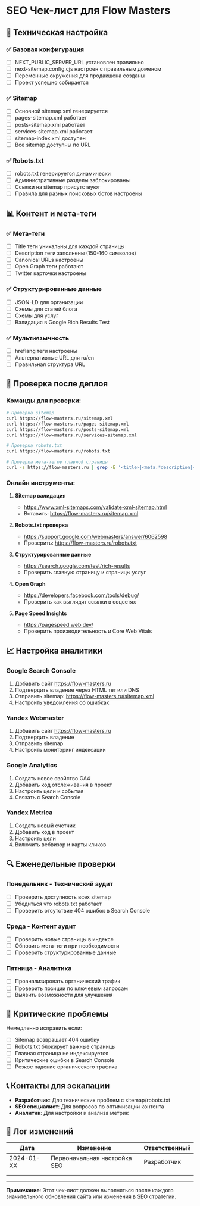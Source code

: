 # SEO Чек-лист для Flow Masters

## 🔧 Техническая настройка

### ✅ Базовая конфигурация
- [ ] NEXT_PUBLIC_SERVER_URL установлен правильно
- [ ] next-sitemap.config.cjs настроен с правильным доменом
- [ ] Переменные окружения для продакшена созданы
- [ ] Проект успешно собирается

### ✅ Sitemap
- [ ] Основной sitemap.xml генерируется
- [ ] pages-sitemap.xml работает
- [ ] posts-sitemap.xml работает  
- [ ] services-sitemap.xml работает
- [ ] sitemap-index.xml доступен
- [ ] Все sitemap доступны по URL

### ✅ Robots.txt
- [ ] robots.txt генерируется динамически
- [ ] Административные разделы заблокированы
- [ ] Ссылки на sitemap присутствуют
- [ ] Правила для разных поисковых ботов настроены

## 📊 Контент и мета-теги

### ✅ Мета-теги
- [ ] Title теги уникальны для каждой страницы
- [ ] Description теги заполнены (150-160 символов)
- [ ] Canonical URLs настроены
- [ ] Open Graph теги работают
- [ ] Twitter карточки настроены

### ✅ Структурированные данные
- [ ] JSON-LD для организации
- [ ] Схемы для статей блога
- [ ] Схемы для услуг
- [ ] Валидация в Google Rich Results Test

### ✅ Мультиязычность
- [ ] hreflang теги настроены
- [ ] Альтернативные URL для ru/en
- [ ] Правильная структура URL

## 🚀 Проверка после деплоя

### Команды для проверки:

```bash
# Проверка sitemap
curl https://flow-masters.ru/sitemap.xml
curl https://flow-masters.ru/pages-sitemap.xml
curl https://flow-masters.ru/posts-sitemap.xml
curl https://flow-masters.ru/services-sitemap.xml

# Проверка robots.txt
curl https://flow-masters.ru/robots.txt

# Проверка мета-тегов главной страницы
curl -s https://flow-masters.ru | grep -E '<title>|<meta.*description|<meta.*og:'
```

### Онлайн инструменты:

1. **Sitemap валидация**
   - https://www.xml-sitemaps.com/validate-xml-sitemap.html
   - Вставить: https://flow-masters.ru/sitemap.xml

2. **Robots.txt проверка**
   - https://support.google.com/webmasters/answer/6062598
   - Проверить: https://flow-masters.ru/robots.txt

3. **Структурированные данные**
   - https://search.google.com/test/rich-results
   - Проверить главную страницу и страницы услуг

4. **Open Graph**
   - https://developers.facebook.com/tools/debug/
   - Проверить как выглядят ссылки в соцсетях

5. **Page Speed Insights**
   - https://pagespeed.web.dev/
   - Проверить производительность и Core Web Vitals

## 📈 Настройка аналитики

### Google Search Console
1. Добавить сайт https://flow-masters.ru
2. Подтвердить владение через HTML тег или DNS
3. Отправить sitemap: https://flow-masters.ru/sitemap.xml
4. Настроить уведомления об ошибках

### Yandex Webmaster
1. Добавить сайт https://flow-masters.ru
2. Подтвердить владение
3. Отправить sitemap
4. Настроить мониторинг индексации

### Google Analytics
1. Создать новое свойство GA4
2. Добавить код отслеживания в проект
3. Настроить цели и события
4. Связать с Search Console

### Yandex Metrica
1. Создать новый счетчик
2. Добавить код в проект
3. Настроить цели
4. Включить вебвизор и карты кликов

## 🔍 Еженедельные проверки

### Понедельник - Технический аудит
- [ ] Проверить доступность всех sitemap
- [ ] Убедиться что robots.txt работает
- [ ] Проверить отсутствие 404 ошибок в Search Console

### Среда - Контент аудит  
- [ ] Проверить новые страницы в индексе
- [ ] Обновить мета-теги при необходимости
- [ ] Проверить структурированные данные

### Пятница - Аналитика
- [ ] Проанализировать органический трафик
- [ ] Проверить позиции по ключевым запросам
- [ ] Выявить возможности для улучшения

## 🚨 Критические проблемы

Немедленно исправить если:
- [ ] Sitemap возвращает 404 ошибку
- [ ] Robots.txt блокирует важные страницы
- [ ] Главная страница не индексируется
- [ ] Критические ошибки в Search Console
- [ ] Резкое падение органического трафика

## 📞 Контакты для эскалации

- **Разработчик**: Для технических проблем с sitemap/robots.txt
- **SEO специалист**: Для вопросов по оптимизации контента
- **Аналитик**: Для настройки и анализа метрик

## 📝 Лог изменений

| Дата | Изменение | Ответственный |
|------|-----------|---------------|
| 2024-01-XX | Первоначальная настройка SEO | Разработчик |
| | | |
| | | |

---

**Примечание**: Этот чек-лист должен выполняться после каждого значительного обновления сайта или изменения в SEO стратегии.
